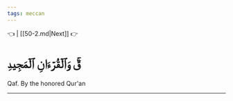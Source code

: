 ```yaml
---
tags: meccan
---
```


👈  | [[50-2.md|Next]] 👉

# قٓۚ وَٱلۡقُرۡءَانِ ٱلۡمَجِيدِ

Qaf. By the honored Qur'an

---

